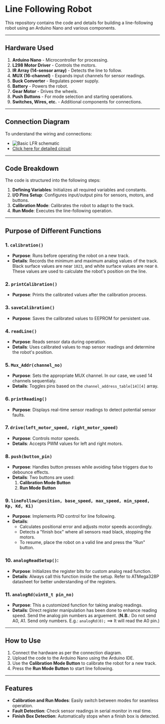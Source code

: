 # Line Following Robot

This repository contains the code and details for building a line-following robot using an Arduino Nano and various components.

---

## **Hardware Used**
1. **Arduino Nano** - Microcontroller for processing.
2. **L298 Motor Driver** - Controls the motors.
3. **IR Array (14-sensor array)** - Detects the line to follow.
4. **MUX (16-channel)** - Expands input channels for sensor readings.
5. **Buck Converter** - Regulates power supply.
6. **Battery** - Powers the robot.
7. **Gear Motor** - Drives the wheels.
8. **Push Buttons** - For mode selection and starting operations.
9. **Switches, Wires, etc.** - Additional components for connections.

---

## **Connection Diagram**
To understand the wiring and connections:
- ![Basic LFR schematic](https://github.com/user-attachments/assets/cd00b360-109a-41d9-8068-3b55f9f4eef9)
- [Click here for detailed circuit](https://example.com/detailed-circuit](https://app.cirkitdesigner.com/project/8df65339-e6b2-4c45-b0c9-fccbe6c56bb0))

---

## **Code Breakdown**
The code is structured into the following steps:
1. **Defining Variables**: Initializes all required variables and constants.
2. **I/O Pins Setup**: Configures input/output pins for sensors, motors, and buttons.
3. **Calibration Mode**: Calibrates the robot to adapt to the track.
4. **Run Mode**: Executes the line-following operation.

---

## **Purpose of Different Functions**
### 1. **`calibration()`**
   - **Purpose**: Runs before operating the robot on a new track.
   - **Details**: Records the minimum and maximum analog values of the track. Black surface values are near `1023`, and white surface values are near `0`. These values are used to calculate the robot's position on the line.

### 2. **`printCalibration()`**
   - **Purpose**: Prints the calibrated values after the calibration process.

### 3. **`saveCalibration()`**
   - **Purpose**: Saves the calibrated values to EEPROM for persistent use.

### 4. **`readLine()`**
   - **Purpose**: Reads sensor data during operation.
   - **Details**: Uses calibrated values to map sensor readings and determine the robot's position.

### 5. **`Mux_Addr(channel_no)`**
   - **Purpose**: Sets the appropriate MUX channel. In our case, we used 14 channels sequentialy.
   - **Details**: Toggles pins based on the `channel_address_table[14][4]` array.

### 6. **`printReading()`**
   - **Purpose**: Displays real-time sensor readings to detect potential sensor faults.

### 7. **`drive(left_motor_speed, right_motor_speed)`**
   - **Purpose**: Controls motor speeds.
   - **Details**: Accepts PWM values for left and right motors.

### 8. **`push(button_pin)`**
   - **Purpose**: Handles button presses while avoiding false triggers due to debounce effects.
   - **Details**: Two buttons are used:
     1. **Calibration Mode Button**
     2. **Run Mode Button**

### 9. **`lineFollow(position, base_speed, max_speed, min_speed, Kp, Kd, Ki)`**
   - **Purpose**: Implements PID control for line following.
   - **Details**: 
     - Calculates positional error and adjusts motor speeds accordingly.
     - Detects a "finish box" where all sensors read black, stopping the motors.
     - To resume, place the robot on a valid line and press the "Run" button.

### 10. **`analogReadSetup()`**: 
   - **Purpose**: Initializes the register bits for custom analog read function.
   - **Details**: Always call this function inside the setup. Refer to ATMega328P datasheet for better understanding of the registers.

### 11. **`analogRd(uint8_t pin_no)`**
   - **Purpose**: This a customized function for taking analog readings.
   - **Details**: Direct register manipulation has been done to enhance reading speed. Send the analog pin numbers as arguement. (**N.B.**: Do not send A0, A1. Send only numbers. E.g.: `analogRd(0);` ==> It will read the A0 pin.)
---

## **How to Use**
1. Connect the hardware as per the connection diagram.
2. Upload the code to the Arduino Nano using the Arduino IDE.
3. Use the **Calibration Mode Button** to calibrate the robot for a new track.
4. Press the **Run Mode Button** to start line following.

---

## **Features**
- **Calibration and Run Modes**: Easily switch between modes for seamless operation.
- **Fault Detection**: Check sensor readings in serial monitor in real time.
- **Finish Box Detection**: Automatically stops when a finish box is detected.


